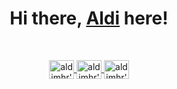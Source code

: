 <h1 align="center">Hi there, <a href=https://hitrash.vercel.app/">Aldi</a> here!</h1>

<br />


<p align="center">
  <a href="https://www.codewars.com/users/aldimhr" target="_blank">
    <img align="center" alt="aldimhr's codewars" src="https://cdn.jsdelivr.net/npm/simple-icons@3.0.1/icons/codewars.svg" height="30" width="40"  />
  </a>  
  <a href="https://aldimhr.medium.com/" target="_blank">
    <img align="center" alt="aldimhr's medium" src="https://cdn.jsdelivr.net/npm/simple-icons@3.0.1/icons/medium.svg" height="30" width="40"  />
  </a>
  <a href="https://www.hackerrank.com/aldimhr" target="_blank">
    <img align="center" alt="aldimhr's leetcode" src="https://cdn.jsdelivr.net/npm/simple-icons@3.13.0/icons/hackerrank.svg" height="30" width="40"  />
  </a> 
</p>

<br />

<!--   
  <a href="https://leetcode.com/aldimhr/" target="_blank">
    <img align="center" alt="aldimhr's leetcode" src="https://cdn.jsdelivr.net/npm/simple-icons@6.23.0/icons/leetcode.svg" height="30" width="40"  />
  </a> 
-->
